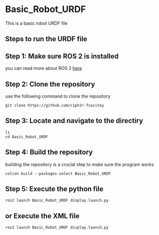 # Basic_Robot_URDF
This is a basic robot URDF file 

## Steps to run the URDF file

## Step 1: Make sure ROS 2 is installed
you can read more about ROS 2 [here](https://docs.ros.org/en/humble/Installation.html)

## Step 2: Clone the repository
use the following command to clone the repository
```
git clone https://github.com/c1ph3r-fsocitey
```

## Step 3: Locate and navigate to the directiry 
```
ls
cd Basic_Robot_URDF
```

## Step 4: Build the repository
building the repository is a crucial step to make sure the program works
```
colcon build --packages-select Basic_Robot_URDF
```

## Step 5: Execute the python file
```
ros2 launch Basic_Robot_URDF display.launch.py
```
## or Execute the XML file
```
ros2 launch Basic_Robot_URDF display.launch.py
```
